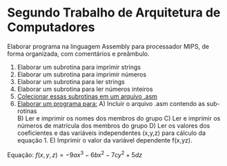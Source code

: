 # Segundo Trabalho de Arquitetura de Computadores

Elaborar programa na linguagem Assembly para processador MIPS, de forma organizada, com comentários e preâmbulo.

1) Elaborar um subrotina para imprimir strings 
2) Elaborar um subrotina para imprimir números 
3) Elaborar um subrotina para ler strings 
4) Elaborar um subrotina para ler números inteiros 
5) <a href="./Exercício 05.asm">Colecionar essas subrotinas em um arquivo .asm</a>
6) <a href="./Exercício 06.asm">Elaborar um programa para:</a>
    A) Incluir o arquivo .asm contendo as sub-rotinas  
    B) Ler e imprimir os nomes dos membros do grupo 
    C) Ler e imprimir os números de matrícula dos membros do grupo 
    D) Ler os valores dos coeficientes e das variáveis independentes (x,y,z) para cálculo da equação 1. 
    E) Imprimir o valor da variável dependente f(x,yz).

Equação: $f(x,y,z) = -9ax^3 - 6bx^2 - 7cy^2 + 5dz$
